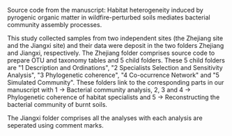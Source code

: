 Source code from the manuscript: Habitat heterogeneity induced by pyrogenic organic matter in wildfire-perturbed soils mediates bacterial community assembly processes.

This study collected samples from two independent sites (the Zhejiang site and the Jiangxi site) and their data were deposit in the two folders Zhejiang and Jiangxi, respectively. The Zhejiang folder comprises source code to prepare OTU and taxonomy tables and 5 child folders. These 5 child folders are "1 Description and Ordinations", "2 Specialists Selection and Sensitivity Analysis", "3 Phylogenetic coherence", "4 Co-ocurrence Network" and "5 Simulated Community". These folders link to the corresponding parts in our manuscript with 1 -> Bacterial community analysis, 2, 3 and 4 -> Phylogenetic coherence of habitat specialists and 5 -> Reconstructing the bacterial community of burnt soils.

The Jiangxi folder comprises all the analyses with each analysis are seperated using comment marks.